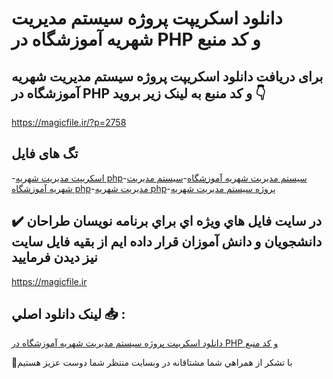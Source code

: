 # دانلود اسکریپت پروژه سیستم مدیریت شهریه آموزشگاه در PHP و کد منبع

## برای دریافت دانلود اسکریپت پروژه سیستم مدیریت شهریه آموزشگاه در PHP و کد منبع به لینک زیر بروید 👇

https://magicfile.ir/?p=2758

## تگ های فایل

-[اسکریپت مدیریت شهریه php](https://magicfile.ir/product/%d9%be%d8%b1%d9%88%da%98%d9%87-%d8%b3%db%8c%d8%b3%d8%aa%d9%85-%d9%85%d8%af%db%8c%d8%b1%db%8c%d8%aa-%d8%b4%d9%87%d8%b1%db%8c%d9%87-%d8%a2%d9%85%d9%88%d8%b2%d8%b4%da%af%d8%a7%d9%87-%d8%af%d8%b1-php/)-[سیستم مدیریت شهریه آموزشگاه](https://magicfile.ir/product/%d9%be%d8%b1%d9%88%da%98%d9%87-%d8%b3%db%8c%d8%b3%d8%aa%d9%85-%d9%85%d8%af%db%8c%d8%b1%db%8c%d8%aa-%d8%b4%d9%87%d8%b1%db%8c%d9%87-%d8%a2%d9%85%d9%88%d8%b2%d8%b4%da%af%d8%a7%d9%87-%d8%af%d8%b1-php/)-[سیستم مدیریت شهریه آموزشگاه php](https://magicfile.ir/product/%d9%be%d8%b1%d9%88%da%98%d9%87-%d8%b3%db%8c%d8%b3%d8%aa%d9%85-%d9%85%d8%af%db%8c%d8%b1%db%8c%d8%aa-%d8%b4%d9%87%d8%b1%db%8c%d9%87-%d8%a2%d9%85%d9%88%d8%b2%d8%b4%da%af%d8%a7%d9%87-%d8%af%d8%b1-php/)-[مدیریت شهریه php](https://magicfile.ir/product/%d9%be%d8%b1%d9%88%da%98%d9%87-%d8%b3%db%8c%d8%b3%d8%aa%d9%85-%d9%85%d8%af%db%8c%d8%b1%db%8c%d8%aa-%d8%b4%d9%87%d8%b1%db%8c%d9%87-%d8%a2%d9%85%d9%88%d8%b2%d8%b4%da%af%d8%a7%d9%87-%d8%af%d8%b1-php/)-[پروژه سیستم مدیریت شهریه](https://magicfile.ir/product/%d9%be%d8%b1%d9%88%da%98%d9%87-%d8%b3%db%8c%d8%b3%d8%aa%d9%85-%d9%85%d8%af%db%8c%d8%b1%db%8c%d8%aa-%d8%b4%d9%87%d8%b1%db%8c%d9%87-%d8%a2%d9%85%d9%88%d8%b2%d8%b4%da%af%d8%a7%d9%87-%d8%af%d8%b1-php/)

## ✔️ در سايت فايل هاي ويژه اي براي برنامه نويسان طراحان دانشجويان و دانش آموزان قرار داده ايم از بقيه فايل سايت نيز ديدن فرماييد

https://magicfile.ir


## لينک دانلود اصلي 📥 :

[دانلود اسکریپت پروژه سیستم مدیریت شهریه آموزشگاه در PHP و کد منبع](https://magicfile.ir/product/%d9%be%d8%b1%d9%88%da%98%d9%87-%d8%b3%db%8c%d8%b3%d8%aa%d9%85-%d9%85%d8%af%db%8c%d8%b1%db%8c%d8%aa-%d8%b4%d9%87%d8%b1%db%8c%d9%87-%d8%a2%d9%85%d9%88%d8%b2%d8%b4%da%af%d8%a7%d9%87-%d8%af%d8%b1-php/) 


🙏با تشکر از همراهي شما مشتاقانه در وبسایت منتظر شما دوست عزیز هستیم

